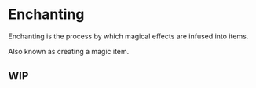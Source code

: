 # Enchanting
Enchanting is the process by which magical effects are infused into items. 

Also known as creating a magic item.

## WIP
